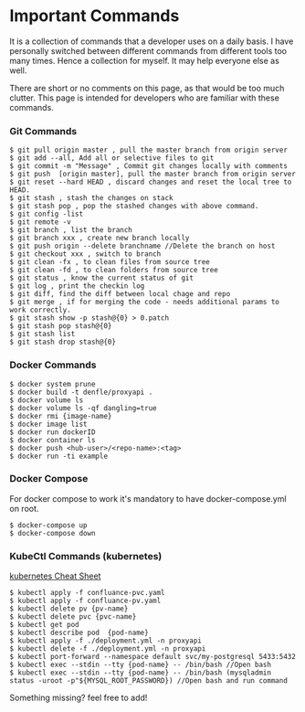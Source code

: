 # Important Commands
It is a collection of commands that a developer uses on a daily basis. I have personally switched between different commands from different tools too many times.
Hence a collection for myself. It may help everyone else as well.

There are short or no comments on this page, as that would be too much clutter. This page is intended for developers who are familiar with these commands.


### Git Commands

```git
$ git pull origin master , pull the master branch from origin server
$ git add --all, Add all or selective files to git
$ git commit -m "Message" , Commit git changes locally with comments
$ git push  [origin master], pull the master branch from origin server
$ git reset --hard HEAD , discard changes and reset the local tree to HEAD.
$ git stash , stash the changes on stack
$ git stash pop , pop the stashed changes with above command.
$ git config -list
$ git remote -v 
$ git branch , list the branch
$ git branch xxx , create new branch locally
$ git push origin --delete branchname //Delete the branch on host
$ git checkout xxx , switch to branch
$ git clean -fx , to clean files from source tree
$ git clean -fd , to clean folders from source tree
$ git status , know the current status of git
$ git log , print the checkin log
$ git diff, find the diff between local chage and repo
$ git merge , if for merging the code - needs additional params to work correctly.
$ git stash show -p stash@{0} > 0.patch
$ git stash pop stash@{0}
$ git stash list
$ git stash drop stash@{0} 
```
### Docker Commands

```
$ docker system prune
$ docker build -t denfle/proxyapi .
$ docker volume ls
$ docker volume ls -qf dangling=true
$ docker rmi {image-name}
$ docker image list
$ docker run dockerID
$ docker container ls
$ docker push <hub-user>/<repo-name>:<tag>
$ docker run -ti example
```
### Docker Compose
For docker compose to work it's mandatory to have docker-compose.yml on root.

```
$ docker-compose up
$ docker-compose down
```

### KubeCtl Commands (kubernetes)

[kubernetes Cheat Sheet](https://kubernetes.io/docs/reference/kubectl/cheatsheet/)

```
$ kubectl apply -f confluance-pvc.yaml
$ kubectl apply -f confluance-pv.yaml
$ kubectl delete pv {pv-name}
$ kubectl delete pvc {pvc-name}
$ kubectl get pod
$ kubectl describe pod  {pod-name}
$ kubectl apply -f ./deployment.yml -n proxyapi
$ kubectl delete -f ./deployment.yml -n proxyapi
$ kubectl port-forward --namespace default svc/my-postgresql 5433:5432
$ kubectl exec --stdin --tty {pod-name} -- /bin/bash //Open bash
$ kubectl exec --stdin --tty {pod-name} -- /bin/bash (mysqladmin status -uroot -p"${MYSQL_ROOT_PASSWORD}) //Open bash and run command
```
Something missing? feel free to add!
